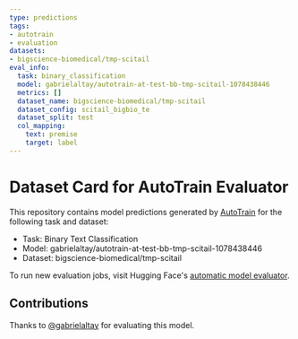 ```yaml
---
type: predictions
tags:
- autotrain
- evaluation
datasets:
- bigscience-biomedical/tmp-scitail
eval_info:
  task: binary_classification
  model: gabrielaltay/autotrain-at-test-bb-tmp-scitail-1078438446
  metrics: []
  dataset_name: bigscience-biomedical/tmp-scitail
  dataset_config: scitail_bigbio_te
  dataset_split: test
  col_mapping:
    text: premise
    target: label
---
```

# Dataset Card for AutoTrain Evaluator

This repository contains model predictions generated by [AutoTrain](https://huggingface.co/autotrain) for the following task and dataset:

* Task: Binary Text Classification
* Model: gabrielaltay/autotrain-at-test-bb-tmp-scitail-1078438446
* Dataset: bigscience-biomedical/tmp-scitail

To run new evaluation jobs, visit Hugging Face's [automatic model evaluator](https://huggingface.co/spaces/autoevaluate/model-evaluator).

## Contributions

Thanks to [@gabrielaltay](https://huggingface.co/gabrielaltay) for evaluating this model.